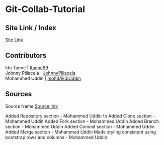 # Git-Collab-Tutorial
## Site Link / Index
[Site Link](https://is218-spring21.github.io/Git-Collab-Tutorial/)
## Contributors
Ido Tanne | [Itanne99](https://github.com/itanne99) <br>
Johnny Pillacela | [JohnnyPillacela](https://github.com/orgs/IS218-Spring21/people/JohnnyPillacela)<br>
Mohammed Uddin | [mohdAkibUddin](https://github.com/orgs/IS218-Spring21/people/mohdAkibUddin)
## Sources
Source Name [Source link](https://google.com)

Added Repository section - Mohammed Uddin \n
Added Clone section - Mohammed Uddin
Added Fork section - Mohammed Uddin
Added Branch section - Mohammed Uddin
Added Commit section - Mohammed Uddin
Added Merge section - Mohammed Uddin
Made styling consistent using bootstrap rows and columns - Mohammed Uddin

